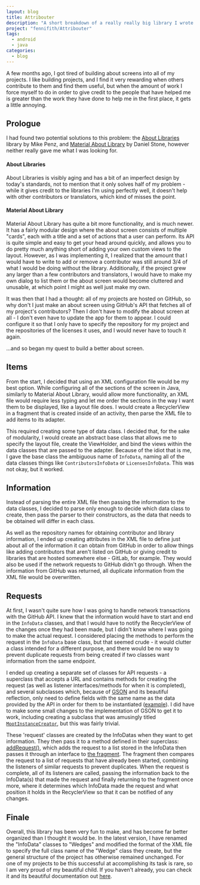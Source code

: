 ```yaml
---
layout: blog
title: Attribouter
description: "A short breakdown of a really really big library I wrote to credit contributors and libraries used in my Android projects."
project: "fennifith/Attribouter"
tags:
  - android
  - java
categories:
  - blog
---
```


A few months ago, I got tired of building about screens into all of my projects. I like building projects, and I find it very rewarding when others contribute to them and find them useful, but when the amount of work I force myself to do in order to give credit to the people that have helped me is greater than the work they have done to help me in the first place, it gets a little annoying.

## Prologue

I had found two potential solutions to this problem: the [About Libraries](https://github.com/mikepenz/AboutLibraries) library by Mike Penz, and [Material About Library](https://github.com/daniel-stoneuk/material-about-library) by Daniel Stone, however neither really gave me what I was looking for. 

#### About Libraries

About Libraries is visibly aging and has a bit of an imperfect design by today's standards, not to mention that it only solves half of my problem - while it gives credit to the libraries I'm using perfectly well, it doesn't help with other contributors or translators, which kind of misses the point.

#### Material About Library

Material About Library has quite a bit more functionality, and is much newer. It has a fairly modular design where the about screen consists of multiple "cards", each with a title and a set of actions that a user can perform. Its API is quite simple and easy to get your head around quickly, and allows you to do pretty much anything short of adding your own custom views to the layout. However, as I was implementing it, I realized that the amount that I would have to write to add or remove a contributor was still around 3/4 of what I would be doing without the library. Additionally, if the project grew any larger than a few contributors and translators, I would have to make my own dialog to list them or the about screen would become cluttered and unusable, at which point I might as well just make my own.

It was then that I had a thought: all of my projects are hosted on GitHub, so why don't I just make an about screen using GitHub's API that fetches all of my project's contributors? Then I don't have to modify the about screen at all - I don't even have to update the app for them to appear. I could configure it so that I only have to specify the repository for my project and the repositories of the licenses it uses, and I would never have to touch it again. 

...and so began my quest to build a better about screen.

## Items

From the start, I decided that using an XML configuration file would be my best option. While configuring all of the sections of the screen in Java, similarly to Material About Library, would allow more functionality, an XML file would require less typing and let me order the sections in the way I want them to be displayed, like a layout file does. I would create a RecyclerView in a fragment that is created inside of an activity, then parse the XML file to add items to its adapter.

This required creating some type of data class. I decided that, for the sake of modularity, I would create an abstract base class that allows me to specify the layout file, create the ViewHolder, and bind the views within the data classes that are passed to the adapter. Because of the idiot that is me, I gave the base class the ambiguous name of `InfoData`, naming all of the data classes things like `ContributorsInfoData` or `LicensesInfoData`. This was not okay, but it worked.

## Information

Instead of parsing the entire XML file then passing the information to the data classes, I decided to parse only enough to decide which data class to create, then pass the parser to their constructors, as the data that needs to be obtained will differ in each class.

As well as the repository names for obtaining contributor and library information, I ended up creating attributes in the XML file to define just about all of the information it can obtain from GitHub in order to allow things like adding contributors that aren't listed on GitHub or giving credit to libraries that are hosted somewhere else - GitLab, for example. They would also be used if the network requests to GitHub didn't go through. When the information from GitHub was returned, all duplicate information from the XML file would be overwritten.

## Requests

At first, I wasn't quite sure how I was going to handle network transactions with the GitHub API. I knew that the information would have to start and end in the `InfoData` classes, and that I would have to notify the RecyclerView of the changes once they had been made, but I didn't know where I was going to make the actual request. I considered placing the methods to perform the request in the `InfoData` base class, but that seemed crude - it would clutter a class intended for a different purpose, and there would be no way to prevent duplicate requests from being created if two classes want information from the same endpoint.

I ended up creating a separate set of classes for API requests - a superclass that accepts a URL and contains methods for creating the request (as well as listener interfaces/methods for when it is completed), and several subclasses which, because of [GSON](https://github.com/google/gson) and its beautiful reflection, only need to define fields with the same name as the data provided by the API in order for them to be instantiated ([example](/redirects/?t=github&d=Attribouter/blob/28aaca214fefc7b4716107375834aa7195b019b8/attribouter/src/main/java/me/jfenn/attribouter/data/github/LicenseData.java)). I did have to make some small changes to the implementation of GSON to get it to work, including creating a subclass that was amusingly titled [`MootInstanceCreator`](https://github.com/TheAndroidMaster/Attribouter/blob/28aaca214fefc7b4716107375834aa7195b019b8/attribouter/src/main/java/me/jfenn/attribouter/data/github/GitHubData.java#L139), but this was fairly trivial. 

These 'request' classes are created by the InfoDatas when they want to get information. They then pass it to a method defined in their superclass: [addRequest()](/redirects/?t=github&d=TheAndroidMaster/Attribouter/blob/28aaca214fefc7b4716107375834aa7195b019b8/attribouter/src/main/java/me/jfenn/attribouter/wedges/Wedge.java#L99), which adds the request to a list stored in the InfoData then passes it through an interface to [the fragment](/redirects/?t=github&d=Attribouter/blob/28aaca214fefc7b4716107375834aa7195b019b8/attribouter/src/main/java/me/jfenn/attribouter/fragments/AboutFragment.java#L172). The fragment then compares the request to a list of requests that have already been started, combining the listeners of similar requests to prevent duplicates. When the request is complete, all of its listeners are called, passing the information back to the InfoData(s) that made the request and finally returning to the fragment once more, where it determines which InfoData made the request and what position it holds in the RecyclerView so that it can be notified of any changes.

## Finale

Overall, this library has been very fun to make, and has become far better organized than I thought it would be. In the latest version, I have renamed the "InfoData" classes to "Wedges" and modified the format of the XML file to specify the full class name of the "Wedge" class they create, but the general structure of the project has otherwise remained unchanged. For one of my projects to be this successful at accomplishing its task is rare, so I am very proud of my beautiful child. If you haven't already, you can check it and its beautiful documentation out [here](/redirects/?t=github&d=Attribouter).

